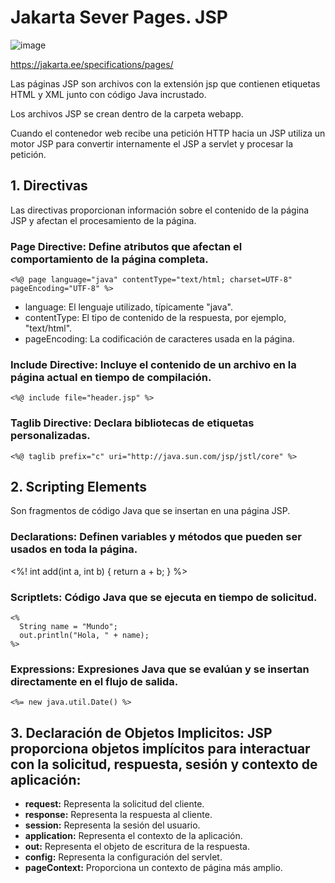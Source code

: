 # Jakarta Sever Pages. JSP

![image](https://github.com/user-attachments/assets/fd2fe72d-70bc-471f-91c2-828f78814445)

https://jakarta.ee/specifications/pages/

Las páginas JSP son archivos con la extensión jsp que contienen etiquetas HTML y XML junto con código Java incrustado.

Los archivos JSP se crean dentro de la carpeta webapp. 

Cuando el contenedor web recibe una petición HTTP hacia un JSP utiliza un motor JSP para convertir internamente el JSP a servlet y procesar la petición.

## 1. Directivas
Las directivas proporcionan información sobre el contenido de la página JSP y afectan el procesamiento de la página.

### Page Directive: Define atributos que afectan el comportamiento de la página completa.

```
<%@ page language="java" contentType="text/html; charset=UTF-8" pageEncoding="UTF-8" %>
```

- language: El lenguaje utilizado, típicamente "java".
- contentType: El tipo de contenido de la respuesta, por ejemplo, "text/html".
- pageEncoding: La codificación de caracteres usada en la página.

### Include Directive: Incluye el contenido de un archivo en la página actual en tiempo de compilación.

```
<%@ include file="header.jsp" %>
```

### Taglib Directive: Declara bibliotecas de etiquetas personalizadas.

```
<%@ taglib prefix="c" uri="http://java.sun.com/jsp/jstl/core" %>
```

## 2. Scripting Elements
Son fragmentos de código Java que se insertan en una página JSP.

### Declarations: Definen variables y métodos que pueden ser usados en toda la página.

<%! 
  int add(int a, int b) {
    return a + b;
  }
%>

### Scriptlets: Código Java que se ejecuta en tiempo de solicitud.

```
<% 
  String name = "Mundo"; 
  out.println("Hola, " + name);
%>
```

### Expressions: Expresiones Java que se evalúan y se insertan directamente en el flujo de salida.

```
<%= new java.util.Date() %>
```

## 3. Declaración de Objetos Implicitos: JSP proporciona objetos implícitos para interactuar con la solicitud, respuesta, sesión y contexto de aplicación:

- **request:** Representa la solicitud del cliente.
- **response:** Representa la respuesta al cliente.
- **session:** Representa la sesión del usuario.
- **application:** Representa el contexto de la aplicación.
- **out:** Representa el objeto de escritura de la respuesta.
- **config:** Representa la configuración del servlet.
- **pageContext:** Proporciona un contexto de página más amplio.
